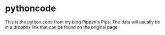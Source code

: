 # pythoncode
This is the python code from my blog Pippen's Pips. The data will usually be in a dropbox link that can be found on the original page.

